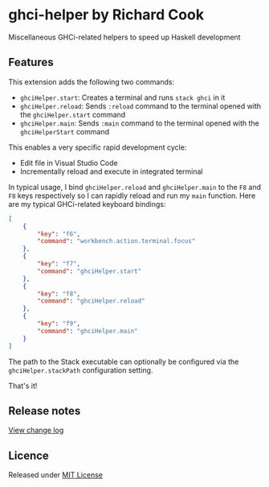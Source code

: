 # ghci-helper by Richard Cook

Miscellaneous GHCi-related helpers to speed up Haskell development

## Features

This extension adds the following two commands:

* `ghciHelper.start`: Creates a terminal and runs `stack ghci` in it
* `ghciHelper.reload`: Sends `:reload` command to the terminal opened with the `ghciHelper.start` command
* `ghciHelper.main`: Sends `:main` command to the terminal opened with the `ghciHelperStart` command

This enables a very specific rapid development cycle:

* Edit file in Visual Studio Code
* Incrementally reload and execute in integrated terminal

In typical usage, I bind `ghciHelper.reload` and `ghciHelper.main` to the `F8` and `F8` keys respectively so I can rapidly reload and run my `main` function. Here are my typical GHCi-related keyboard bindings:

```json
[
    {
        "key": "f6",
        "command": "workbench.action.terminal.focus"
    },
    {
        "key": "f7",
        "command": "ghciHelper.start"
    },
    {
        "key": "f8",
        "command": "ghciHelper.reload"
    },
    {
        "key": "f9",
        "command": "ghciHelper.main"
    }
]
```

The path to the Stack executable can optionally be configured via the `ghciHelper.stackPath` configuration setting.

That's it!

## Release notes

[View change log][change-log]

## Licence

Released under [MIT License][licence]

[change-log]: CHANGELOG.md
[licence]: LICENSE

